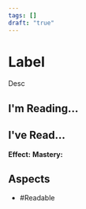 ```yaml
---
tags: []
draft: "true"
---
```

# Label
Desc
## I'm Reading...
## I've Read...
**Effect:**
**Mastery:**
## Aspects
- #Readable